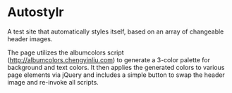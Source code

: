 # Autostylr
A test site that automatically styles itself, based on an array of changeable header images. 

The page utilizes the albumcolors script (http://albumcolors.chengyinliu.com) to generate a 3-color palette for background and text colors. It then applies the generated colors to various page elements via jQuery and includes a simple button to swap the header image and re-invoke all scripts. 

